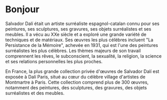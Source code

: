 # Bonjour

Salvador Dalí était un artiste surréaliste espagnol-catalan connu pour ses peintures, ses sculptures, ses gravures, ses objets surréalistes et ses meubles. Il a vécu au XXe siècle et a exploré une grande variété de techniques et de matériaux. Ses œuvres les plus célèbres incluent "La Persistance de la Mémoire", achevée en 1931, qui est l'une des peintures surréalistes les plus célèbres. Les thèmes majeurs de son travail comprennent les rêves, le subconscient, la sexualité, la religion, la science et ses relations personnelles les plus proches.

En France, la plus grande collection privée d'œuvres de Salvador Dalí est exposée à Dalí Paris, situé au cœur du célèbre village d'artistes de Montmartre à Paris. Cette collection comprend plus de 300 œuvres, notamment des peintures, des sculptures, des gravures, des objets surréalistes et des meubles.